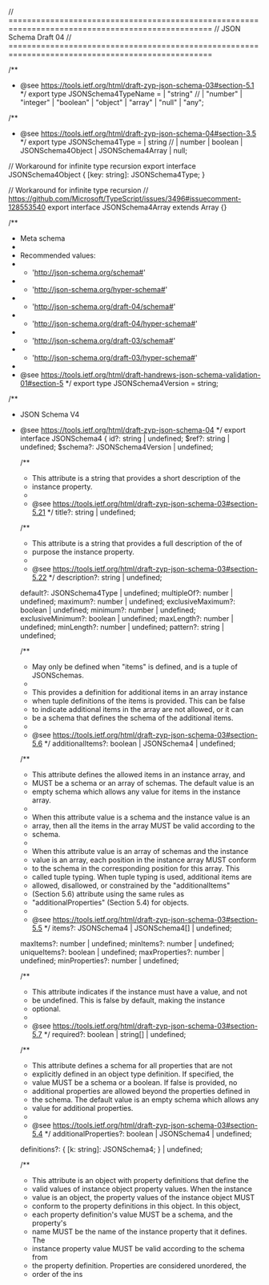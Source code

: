 // ==================================================================================================
// JSON Schema Draft 04
// ==================================================================================================

/**
 * @see https://tools.ietf.org/html/draft-zyp-json-schema-03#section-5.1
 */
export type JSONSchema4TypeName =
    | "string" //
    | "number"
    | "integer"
    | "boolean"
    | "object"
    | "array"
    | "null"
    | "any";

/**
 * @see https://tools.ietf.org/html/draft-zyp-json-schema-04#section-3.5
 */
export type JSONSchema4Type =
    | string //
    | number
    | boolean
    | JSONSchema4Object
    | JSONSchema4Array
    | null;

// Workaround for infinite type recursion
export interface JSONSchema4Object {
    [key: string]: JSONSchema4Type;
}

// Workaround for infinite type recursion
// https://github.com/Microsoft/TypeScript/issues/3496#issuecomment-128553540
export interface JSONSchema4Array extends Array<JSONSchema4Type> {}

/**
 * Meta schema
 *
 * Recommended values:
 * - 'http://json-schema.org/schema#'
 * - 'http://json-schema.org/hyper-schema#'
 * - 'http://json-schema.org/draft-04/schema#'
 * - 'http://json-schema.org/draft-04/hyper-schema#'
 * - 'http://json-schema.org/draft-03/schema#'
 * - 'http://json-schema.org/draft-03/hyper-schema#'
 *
 * @see https://tools.ietf.org/html/draft-handrews-json-schema-validation-01#section-5
 */
export type JSONSchema4Version = string;

/**
 * JSON Schema V4
 * @see https://tools.ietf.org/html/draft-zyp-json-schema-04
 */
export interface JSONSchema4 {
    id?: string | undefined;
    $ref?: string | undefined;
    $schema?: JSONSchema4Version | undefined;

    /**
     * This attribute is a string that provides a short description of the
     * instance property.
     *
     * @see https://tools.ietf.org/html/draft-zyp-json-schema-03#section-5.21
     */
    title?: string | undefined;

    /**
     * This attribute is a string that provides a full description of the of
     * purpose the instance property.
     *
     * @see https://tools.ietf.org/html/draft-zyp-json-schema-03#section-5.22
     */
    description?: string | undefined;

    default?: JSONSchema4Type | undefined;
    multipleOf?: number | undefined;
    maximum?: number | undefined;
    exclusiveMaximum?: boolean | undefined;
    minimum?: number | undefined;
    exclusiveMinimum?: boolean | undefined;
    maxLength?: number | undefined;
    minLength?: number | undefined;
    pattern?: string | undefined;

    /**
     * May only be defined when "items" is defined, and is a tuple of JSONSchemas.
     *
     * This provides a definition for additional items in an array instance
     * when tuple definitions of the items is provided.  This can be false
     * to indicate additional items in the array are not allowed, or it can
     * be a schema that defines the schema of the additional items.
     *
     * @see https://tools.ietf.org/html/draft-zyp-json-schema-03#section-5.6
     */
    additionalItems?: boolean | JSONSchema4 | undefined;

    /**
     * This attribute defines the allowed items in an instance array, and
     * MUST be a schema or an array of schemas.  The default value is an
     * empty schema which allows any value for items in the instance array.
     *
     * When this attribute value is a schema and the instance value is an
     * array, then all the items in the array MUST be valid according to the
     * schema.
     *
     * When this attribute value is an array of schemas and the instance
     * value is an array, each position in the instance array MUST conform
     * to the schema in the corresponding position for this array.  This
     * called tuple typing.  When tuple typing is used, additional items are
     * allowed, disallowed, or constrained by the "additionalItems"
     * (Section 5.6) attribute using the same rules as
     * "additionalProperties" (Section 5.4) for objects.
     *
     * @see https://tools.ietf.org/html/draft-zyp-json-schema-03#section-5.5
     */
    items?: JSONSchema4 | JSONSchema4[] | undefined;

    maxItems?: number | undefined;
    minItems?: number | undefined;
    uniqueItems?: boolean | undefined;
    maxProperties?: number | undefined;
    minProperties?: number | undefined;

    /**
     * This attribute indicates if the instance must have a value, and not
     * be undefined. This is false by default, making the instance
     * optional.
     *
     * @see https://tools.ietf.org/html/draft-zyp-json-schema-03#section-5.7
     */
    required?: boolean | string[] | undefined;

    /**
     * This attribute defines a schema for all properties that are not
     * explicitly defined in an object type definition. If specified, the
     * value MUST be a schema or a boolean. If false is provided, no
     * additional properties are allowed beyond the properties defined in
     * the schema. The default value is an empty schema which allows any
     * value for additional properties.
     *
     * @see https://tools.ietf.org/html/draft-zyp-json-schema-03#section-5.4
     */
    additionalProperties?: boolean | JSONSchema4 | undefined;

    definitions?: {
        [k: string]: JSONSchema4;
    } | undefined;

    /**
     * This attribute is an object with property definitions that define the
     * valid values of instance object property values. When the instance
     * value is an object, the property values of the instance object MUST
     * conform to the property definitions in this object. In this object,
     * each property definition's value MUST be a schema, and the property's
     * name MUST be the name of the instance property that it defines.  The
     * instance property value MUST be valid according to the schema from
     * the property definition. Properties are considered unordered, the
     * order of the ins